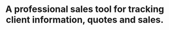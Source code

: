 ---
projectName: "myob Sales Tracker"
title: "A professional sales tool for tracking client information, quotes and sales."
description:
    [
        "I built this project to allow my wife to track her quotes and sales easier. She was using OneNote to do this previously and would found that 
        it was hard to track quotes, utilisations, sales, as well as all the different associated details, as the company does not have a specific tool for 
        sales agents themselves.",
        
        "Working as part of a call-center, you often do not get much time between calls for admin, so it was important that an entry could be made with 
        minimal information, and could be filled out later with more specifics, so I added a single Add new sale field in the top corner for the company name.",

        "There are several sale types, which are calculated using business logic based on the data entered.",

        "Items can by re-ordered by clicking and dragging, and values can be incremented using the toggles. The text notes field resizes based on the user focus. 
        There is also an 'Archive' section where items can be stored if they are no longer needed, but might be useful to keep and refer back to in future.",
        
        "Although I implemented Google Authentication via Firebase, I chose not to store any client information on my server, and records are instead saved in 
        localStorage as this is not an official myob solution."
    ]

slug: "salestracker"
technologiesUsed: [
    {
        name: "Vite",
        url: "https://vitejs.dev/",
    },
    {
        name: "React",
        url: "https://reactjs.org/",
    },
    {
        name: "Firebase",
        url: "https://firebase.google.com/",
    },
    {
        name: "Bootstrap",
        url: "https://getbootstrap.com/",
    },
    {
        name: "Raviger",
        url: "https://kyeotic.github.io/raviger/",
    },
    {
        name: "Flatpickr",
        url: "https://flatpickr.js.org/",
    },
    {
        name: "Alertify.js",
        url: "https://alertifyjs.com/",
    },
    {
        name: "Vultr (VPS)",
        url: "https://www.vultr.com/",
    },
    {
        name: "Caddy",
        url: "https://caddyserver.com/",
    },
]
github: "https://github.com/DaniBedz/myob-sales-tracker"
liveSite: "https://myob.danibednarski.com"
---